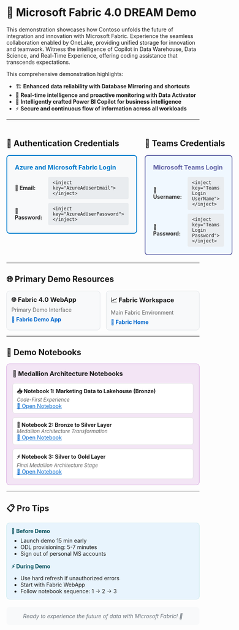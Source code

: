 # 🚀 Microsoft Fabric 4.0 DREAM Demo

This demonstration showcases how Contoso unfolds the future of integration and innovation with Microsoft Fabric. Experience the seamless collaboration enabled by OneLake, providing unified storage for innovation and teamwork. Witness the intelligence of Copilot in Data Warehouse, Data Science, and Real-Time Experience, offering coding assistance that transcends expectations.

This comprehensive demonstration highlights:

- 🏗️ **Enhanced data reliability with Database Mirroring and shortcuts**
- 🔄 **Real-time intelligence and proactive monitoring with Data Activator**
- 🤖 **Intelligently crafted Power BI Copilot for business intelligence**
- ⚡ **Secure and continuous flow of information across all workloads**

---

<div style="display: grid; grid-template-columns: 1fr 1fr; gap: 20px; margin: 20px 0;">

<div>
<h2>🔑 Authentication Credentials</h2>
<div style="background-color: #f8f9fa; border: 2px solid #007acc; border-radius: 8px; padding: 20px;">
  <h3 style="margin: 0 0 15px 0; color: #007acc;">Azure and Microsoft Fabric Login</h3>
  <div style="display: grid; grid-template-columns: auto 1fr; gap: 10px 15px; align-items: center;">
    <span style="font-weight: bold; color: #333;">👤 Email:</span>
    <code style="background-color: #e9ecef; padding: 8px 12px; border-radius: 4px; font-family: monospace;">&lt;inject key="AzureAdUserEmail"&gt;&lt;/inject&gt;</code>
    <span style="font-weight: bold; color: #333;">🔐 Password:</span>
    <code style="background-color: #e9ecef; padding: 8px 12px; border-radius: 4px; font-family: monospace;">&lt;inject key="AzureAdUserPassword"&gt;&lt;/inject&gt;</code>
  </div>
</div>
</div>

<div>
<h2>👥 Teams Credentials</h2>
<div style="background-color: #f0f8ff; border: 2px solid #6264a7; border-radius: 8px; padding: 20px;">
  <h3 style="margin: 0 0 15px 0; color: #6264a7;">Microsoft Teams Login</h3>
  <div style="display: grid; grid-template-columns: auto 1fr; gap: 10px 15px; align-items: center;">
    <span style="font-weight: bold; color: #333;">👤 Username:</span>
    <code style="background-color: #e9ecef; padding: 8px 12px; border-radius: 4px; font-family: monospace;">&lt;inject key="Teams Login UserName"&gt;&lt;/inject&gt;</code>
    <span style="font-weight: bold; color: #333;">🔐 Password:</span>
    <code style="background-color: #e9ecef; padding: 8px 12px; border-radius: 4px; font-family: monospace;">&lt;inject key="Teams Login Password"&gt;&lt;/inject&gt;</code>
  </div>
</div>
</div>

</div>

---

## 🌐 Primary Demo Resources

<div style="display: grid; grid-template-columns: 1fr 1fr; gap: 15px; margin: 15px 0;">

<div style="background-color: #f8f9fa; border: 1px solid #dee2e6; border-radius: 8px; padding: 12px;">
  <h3 style="margin: 0 0 8px 0;">🌐 Fabric 4.0 WebApp</h3>
  <p style="margin: 0 0 8px 0; font-size: 14px; color: #666;">Primary Demo Interface</p>
  <a href="https://app-fabric-demo-4-prod.azurewebsites.net" target="_blank" style="color: #0066cc; text-decoration: none; font-weight: bold;">🔗 Fabric Demo App</a>
</div>

<div style="background-color: #f8f9fa; border: 1px solid #dee2e6; border-radius: 8px; padding: 12px;">
  <h3 style="margin: 0 0 8px 0;">📈 Fabric Workspace</h3>
  <p style="margin: 0 0 8px 0; font-size: 14px; color: #666;">Main Fabric Environment</p>
  <a href="https://app.powerbi.com/home?experience=fabric" target="_blank" style="color: #0066cc; text-decoration: none; font-weight: bold;">🔗 Fabric Home</a>
</div>

</div>

---

## 📓 Demo Notebooks

<div style="background-color: #f3e5f5; border: 1px solid #ce93d8; border-radius: 8px; padding: 15px; margin: 15px 0;">
<h3 style="margin: 0 0 15px 0;">🧠 Medallion Architecture Notebooks</h3>
<div style="display: grid; gap: 10px;">

<div style="background-color: white; border: 1px solid #e0e0e0; border-radius: 6px; padding: 10px;">
<strong>📥 Notebook 1: Marketing Data to Lakehouse (Bronze)</strong><br>
<em style="color: #666; font-size: 13px;">Code-First Experience</em><br>
<a href="https://app.powerbi.com/groups/14d64fb3-a545-434e-a817-892a7212fafc/synapsenotebooks/9eea9742-abcd-48f1-83c2-289e3a2dcb48?experience=fabric-developer" target="_blank" style="color: #0066cc; font-size: 14px;">🔗 Open Notebook</a>
</div>

<div style="background-color: white; border: 1px solid #e0e0e0; border-radius: 6px; padding: 10px;">
<strong>🔄 Notebook 2: Bronze to Silver Layer</strong><br>
<em style="color: #666; font-size: 13px;">Medallion Architecture Transformation</em><br>
<a href="https://app.powerbi.com/groups/14d64fb3-a545-434e-a817-892a7212fafc/synapsenotebooks/a3e72a5d-b433-4f04-afbf-1a17e17efb19?experience=fabric-developer" target="_blank" style="color: #0066cc; font-size: 14px;">🔗 Open Notebook</a>
</div>

<div style="background-color: white; border: 1px solid #e0e0e0; border-radius: 6px; padding: 10px;">
<strong>⚡ Notebook 3: Silver to Gold Layer</strong><br>
<em style="color: #666; font-size: 13px;">Final Medallion Architecture Stage</em><br>
<a href="https://app.powerbi.com/groups/14d64fb3-a545-434e-a817-892a7212fafc/synapsenotebooks/fbd416f0-b72a-4d2d-b96d-02421fff13f6?experience=fabric-developer" target="_blank" style="color: #0066cc; font-size: 14px;">🔗 Open Notebook</a>
</div>

</div>
</div>

---

## 📋 Pro Tips

<div style="background-color: #e8f4fd; border: 1px solid #bee5eb; border-radius: 8px; padding: 12px; margin: 15px 0;">
  <div style="display: grid; grid-template-columns: repeat(auto-fit, minmax(250px, 1fr)); gap: 15px;">
    <div>
      <h4 style="margin: 0 0 8px 0; color: #0c5460;">📝 Before Demo</h4>
      <ul style="margin: 0; font-size: 14px;">
        <li>Launch demo 15 min early</li>
        <li>ODL provisioning: 5-7 minutes</li>
        <li>Sign out of personal MS accounts</li>
      </ul>
    </div>
    <div>
      <h4 style="margin: 0 0 8px 0; color: #0c5460;">⚡ During Demo</h4>
      <ul style="margin: 0; font-size: 14px;">
        <li>Use hard refresh if unauthorized errors</li>
        <li>Start with Fabric WebApp</li>
        <li>Follow notebook sequence: 1 → 2 → 3</li>
      </ul>
    </div>
  </div>
</div>

<div style="text-align: center; padding: 15px; background-color: #f8f9fa; border-radius: 8px; margin-top: 20px;">
  <p style="margin: 0; color: #6c757d; font-style: italic;">Ready to experience the future of data with Microsoft Fabric! 🚀</p>
</div>
